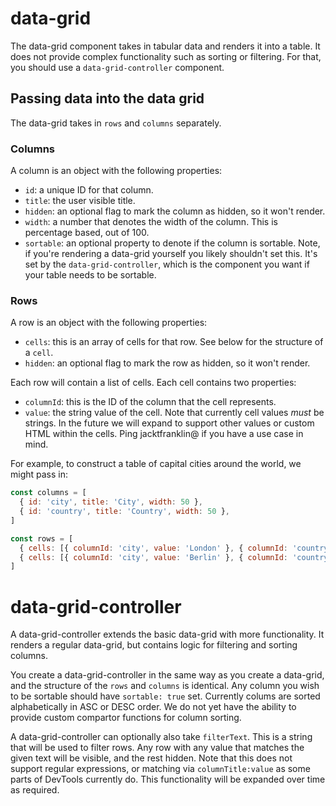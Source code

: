 # data-grid

The data-grid component takes in tabular data and renders it into a table. It does not provide complex functionality such as sorting or filtering. For that, you should use a `data-grid-controller` component.

## Passing data into the data grid

The data-grid takes in `rows` and `columns` separately.

### Columns

A column is an object with the following properties:

- `id`: a unique ID for that column.
- `title`: the user visible title.
- `hidden`: an optional flag to mark the column as hidden, so it won't render.
- `width`: a number that denotes the width of the column. This is percentage based, out of 100.
- `sortable`: an optional property to denote if the column is sortable. Note, if
  you're rendering a data-grid yourself you likely shouldn't set this. It's set
  by the `data-grid-controller`, which is the component you want if your table
  needs to be sortable.

### Rows

A row is an object with the following properties:

- `cells`: this is an array of cells for that row. See below for the structure
  of a `cell`.
- `hidden`: an optional flag to mark the row as hidden, so it won't render.

Each row will contain a list of cells. Each cell contains two properties:

- `columnId`: this is the ID of the column that the cell represents.
- `value`: the string value of the cell. Note that currently cell values _must_
  be strings. In the future we will expand to support other values or custom
  HTML within the cells. Ping jacktfranklin@ if you have a use case in mind.

For example, to construct a table of capital cities around the world, we
might pass in:

```js
const columns = [
  { id: 'city', title: 'City', width: 50 },
  { id: 'country', title: 'Country', width: 50 },
]

const rows = [
  { cells: [{ columnId: 'city', value: 'London' }, { columnId: 'country', value: 'UK' }]},
  { cells: [{ columnId: 'city', value: 'Berlin' }, { columnId: 'country', value: 'Germany' }]},
]
```

# data-grid-controller

A data-grid-controller extends the basic data-grid with more
functionality. It renders a regular data-grid, but contains logic for
filtering and sorting columns.

You create a data-grid-controller in the same way as you create a
data-grid, and the structure of the `rows` and `columns` is identical.
Any column you wish to be sortable should have `sortable: true` set.
Currently colums are sorted alphabetically in ASC or DESC order. We do
not yet have the ability to provide custom compartor functions for
column sorting.

A data-grid-controller can optionally also take `filterText`. This is a
string that will be used to filter rows. Any row with any value that
matches the given text will be visible, and the rest hidden. Note that
this does not support regular expressions, or matching via
`columnTitle:value` as some parts of DevTools currently do. This
functionality will be expanded over time as required.

